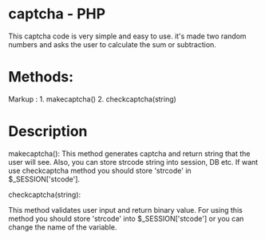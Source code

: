 # captcha - PHP
This captcha code is very simple and easy to use. it's made two random numbers and asks the user to calculate the sum or subtraction.
# Methods:
 Markup : 1. makecaptcha()
          2. checkcaptcha(string)
# Description

makecaptcha():
This method generates captcha and return string that the user will see. Also, you can store strcode string into session, DB etc.
If want use checkcaptcha method you should store 'strcode' in $_SESSION['stcode'].


checkcaptcha(string):
          
This method validates user input and return binary value. For using this method you should store 'strcode' into $_SESSION['stcode'] or
you can change the name of the variable.

